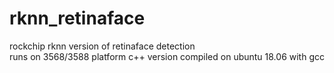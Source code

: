 # rknn_retinaface
rockchip rknn version of retinaface detection  
runs on 3568/3588 platform
c++ version compiled on ubuntu 18.06 with gcc
